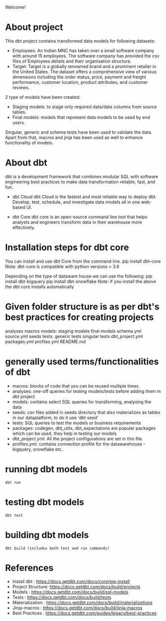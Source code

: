 Welcome!

# About project

This dbt project contains transformed data models for following datasets:
 - Employees: An Indian MNC has taken over a small software company with around 15 employees.
    The software company has provided the csv files of Employees details and their organisation structure.
 - Target: Target is a globally renowned brand and a prominent retailer in the United States.
    The dataset offers a comprehensive view of various dimensions including the order status, price, payment and freight performance, customer location, product attributes, and customer reviews.

2 type of models have been created:
 - Staging models: to stage only required data/data columns from source tables.
 - Final models: models that represent data models to be used by end users.

Singular, generic and schema tests have been used to validate the data.
Apart from that, macros and jinja has been used as well to enhance functionality of models.

# About dbt
dbt is a development framework that combines modular SQL with software engineering best practices to make data transformation reliable, fast, and fun.

 - dbt Cloud
    dbt Cloud is the fastest and most reliable way to deploy dbt. Develop, test, schedule, and investigate data models all in one web-based UI.

 - dbt Core
    dbt core is an open-source command line tool that helps analysts and engineers transform data in their warehouse more effectively.

# Installation steps for dbt core
You can install and use dbt Core from the command line.
pip install dbt-core
Note: dbt-core is compatible with python versions > 3.6

Depending on the type of dataware house we can use the following:
pip install dbt-bigquery
pip install dbt-snowflake
Note: if you install the above the dbt core installs automatically

# Given folder structure is as per dbt's best practices for creating projects

analyses
macros
models:
    staging models
    final models
    schema.yml
    source.yml
seeds
tests:
    generic tests
    singular tests
dbt_project.yml
packages.yml
profiles.yml
README.md

# generally used terms/functionalities of dbt
 - macros: 
    blocks of code that you can be reused multiple times.
 - analyses:
    one-off queries for testing models/tests before adding them in dbt project
 - models: 
    contains select SQL queries for transforming, analysing the data
 - seeds: 
	csv files added in seeds directory that also materializes as tables in our dataplatform, to do it use 'dbt seed'
 - tests: 
    SQL queries to test the models or business requirements
 - packages:
    codegen, dbt_utils, dbt_expectations are popular packages which can be used, they help in testing our models
 - dbt_project.yml:
    All the project configurations are set in this file.
 - profiles.yml:
    contains connection profile for the datawarehouse - bigquery, snowflake etc..

# running dbt models
    dbt run

# testing dbt models
    dbt test

# building dbt models
    dbt build (includes both test and run commands)

# References

 - Install dbt      : <https://docs.getdbt.com/docs/core/pip-install>
 - Project Structure: <https://docs.getdbt.com/docs/build/projects> 
 - Models           : <https://docs.getdbt.com/docs/build/sql-models> 
 - Tests            : <https://docs.getdbt.com/docs/build/tests> 
 - Materialization  : <https://docs.getdbt.com/docs/build/materializations> 
 - Jinja-macros     : <https://docs.getdbt.com/docs/build/jinja-macros> 
 - Best Practices   : <https://docs.getdbt.com/guides/legacy/best-practices>